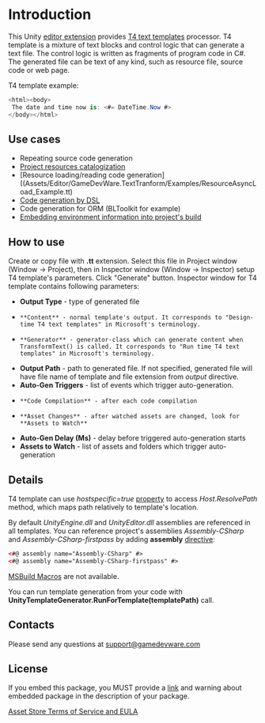 ﻿# Introduction
This Unity [editor extension](https://www.assetstore.unity3d.com/#!/content/63294) provides [T4 text templates](https://msdn.microsoft.com/en-US/library/bb126445.aspx) processor. 
T4 template is a mixture of text blocks and control logic that can generate a text file. The control logic is written as fragments of program code in C#.
The generated file can be text of any kind, such as resource file, source code or web page.

T4 template example:
```csharp
<html><body>
 The date and time now is: <#= DateTime.Now #>
</body></html>
```

## Use cases
* Repeating source code generation
* [Project resources catalogization](Assets/Editor/GameDevWare.TextTranform/Examples/FileList_Example.tt)
* [Resource loading/reading code generation]((Assets/Editor/GameDevWare.TextTranform/Examples/ResourceAsyncLoad_Example.tt)
* [Code generation by DSL](Assets/Editor/GameDevWare.TextTranform/Examples/DSL_Example.tt)
* Code generation for ORM (BLToolkit for example)
* [Embedding environment information into project's build](Assets/Editor/GameDevWare.TextTranform/Examples/EnvironmentInfo_Example.tt)
	
## How to use
Create or copy file with **.tt** extension. Select this file in Project window (Window -> Project), then in Inspector window (Window -> Inspector) setup T4 template's parameters. Click "Generate" button.
Inspector window for T4 template contains following parameters:
*	**Output Type** - type of generated file
  *		**Content** - normal template's output. It corresponds to "Design-time T4 text templates" in Microsoft's terminology.
  *		**Generator** - generator-class which can generate content when TransformText() is called. It corresponds to "Run time T4 text templates" in Microsoft's terminology.
*	**Output Path** - path to generated file. If not specified, generated file will have file name of template and file extension from *output* directive.
*	**Auto-Gen Triggers** - list of events which trigger auto-generation.
  *		**Code Compilation** - after each code compilation
  *		**Asset Changes** - after watched assets are changed, look for **Assets to Watch**
*	**Auto-Gen Delay (Ms)** - delay before triggered auto-generation starts
*	**Assets to Watch** - list of assets and folders which trigger auto-generation

## Details
T4 template can use *hostspecific=true* [property](https://msdn.microsoft.com/en-us/library/bb126478.aspx#Anchor_4) to access *Host.ResolvePath* method, which maps path relatively to template's location.

By default *UnityEngine.dll* and *UnityEditor.dll* assemblies are referenced in all templates. 
You can reference project's assemblies *Assembly-CSharp* and *Assembly-CSharp-firstpass* by adding **assembly** [directive]((https://msdn.microsoft.com/en-us/library/bb126478.aspx#Anchor_3)):
```xml
<#@ assembly name="Assembly-CSharp" #>
<#@ assembly name="Assembly-CSharp-firstpass" #>
```

[MSBuild Macros](https://msdn.microsoft.com/en-US/library/c02as0cs.aspx) are not available.

You can run template generation from your code with **UnityTemplateGenerator.RunForTemplate(templatePath)** call.

## Contacts
Please send any questions at support@gamedevware.com

## License
If you embed this package, you MUST provide a [link](https://www.assetstore.unity3d.com/#!/content/63294) and warning about embedded package in the description of your package.

[Asset Store Terms of Service and EULA](LICENSE.md)
